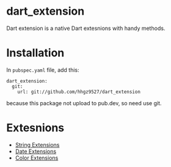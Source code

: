 # dart_extension

Dart extension is a native Dart extesnions with handy methods.

# Installation

In `pubspec.yaml` file, add this:

```
dart_extension:
  git: 
    url: git://github.com/hhgz9527/dart_extension
```

because this package not upload to pub.dev, so need use git.

# Extesnions

- [String Extensions](https://github.com/hhgz9527/dart_extension/blob/main/lib/yg_string_extension.dart)
- [Date Extensions](https://github.com/hhgz9527/dart_extension/blob/main/lib/yg_date_extension.dart)
- [Color Extensions](https://github.com/hhgz9527/dart_extension/blob/main/lib/yg_color_extension.dart)
